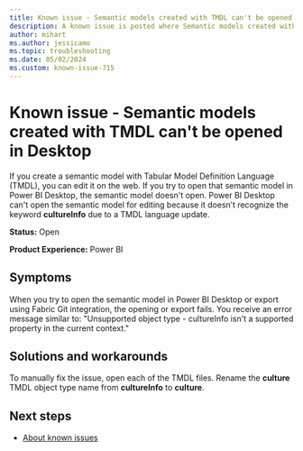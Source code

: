 ```yaml
---
title: Known issue - Semantic models created with TMDL can't be opened in Desktop
description: A known issue is posted where Semantic models created with TMDLand edited on the web can't be opened in Desktop.
author: mihart
ms.author: jessicamo
ms.topic: troubleshooting
ms.date: 05/02/2024
ms.custom: known-issue-715
---
```


# Known issue - Semantic models created with TMDL can't be opened in Desktop

If you create a semantic model with Tabular Model Definition Language (TMDL), you can edit it on the web. If you try to open that semantic model in Power BI Desktop, the semantic model doesn't open. Power BI Desktop can't open the semantic model for editing because it doesn’t recognize the keyword **cultureInfo** due to a TMDL language update.

**Status:** Open

**Product Experience:** Power BI

## Symptoms

When you try to open the semantic model in Power BI Desktop or export using Fabric Git integration, the opening or export fails. You receive an error message similar to: "Unsupported object type - cultureInfo isn't a supported property in the current context."

## Solutions and workarounds

To manually fix the issue, open each of the TMDL files. Rename the **culture** TMDL object type name from **cultureInfo** to **culture**.

## Next steps

- [About known issues](https://support.fabric.microsoft.com/known-issues) 
